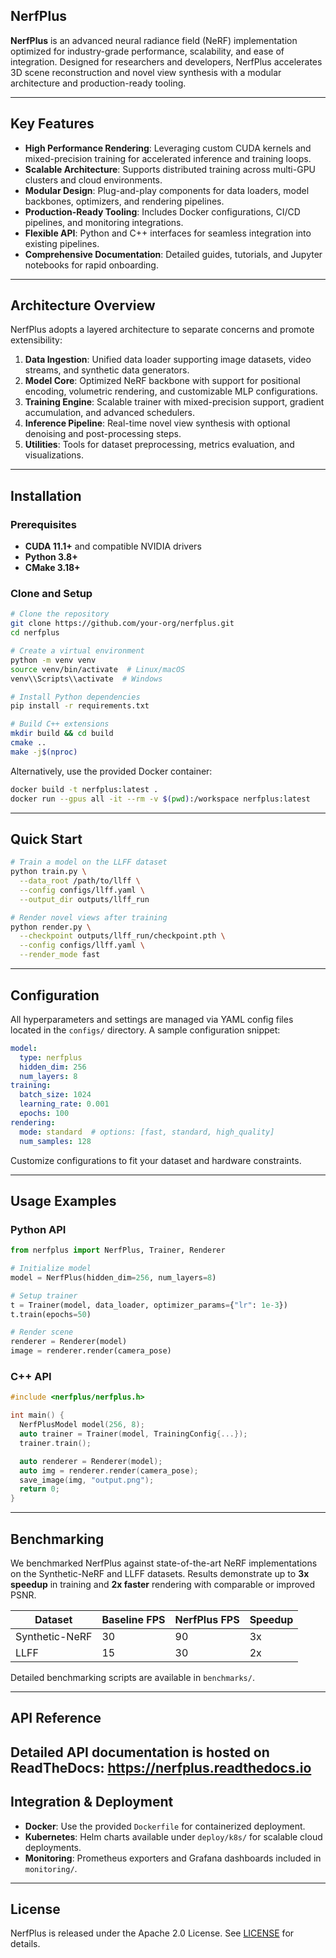 ## NerfPlus

**NerfPlus** is an advanced neural radiance field (NeRF) implementation optimized for industry-grade performance, scalability, and ease of integration. Designed for researchers and developers, NerfPlus accelerates 3D scene reconstruction and novel view synthesis with a modular architecture and production-ready tooling.

---

## Key Features

- **High Performance Rendering**: Leveraging custom CUDA kernels and mixed-precision training for accelerated inference and training loops.
- **Scalable Architecture**: Supports distributed training across multi-GPU clusters and cloud environments.
- **Modular Design**: Plug-and-play components for data loaders, model backbones, optimizers, and rendering pipelines.
- **Production-Ready Tooling**: Includes Docker configurations, CI/CD pipelines, and monitoring integrations.
- **Flexible API**: Python and C++ interfaces for seamless integration into existing pipelines.
- **Comprehensive Documentation**: Detailed guides, tutorials, and Jupyter notebooks for rapid onboarding.

---

## Architecture Overview

NerfPlus adopts a layered architecture to separate concerns and promote extensibility:

1. **Data Ingestion**: Unified data loader supporting image datasets, video streams, and synthetic data generators.
2. **Model Core**: Optimized NeRF backbone with support for positional encoding, volumetric rendering, and customizable MLP configurations.
3. **Training Engine**: Scalable trainer with mixed-precision support, gradient accumulation, and advanced schedulers.
4. **Inference Pipeline**: Real-time novel view synthesis with optional denoising and post-processing steps.
5. **Utilities**: Tools for dataset preprocessing, metrics evaluation, and visualizations.

---

## Installation

### Prerequisites

- **CUDA 11.1+** and compatible NVIDIA drivers
- **Python 3.8+**
- **CMake 3.18+**

### Clone and Setup

```bash
# Clone the repository
git clone https://github.com/your-org/nerfplus.git
cd nerfplus

# Create a virtual environment
python -m venv venv
source venv/bin/activate  # Linux/macOS
venv\\Scripts\\activate  # Windows

# Install Python dependencies
pip install -r requirements.txt

# Build C++ extensions
mkdir build && cd build
cmake ..
make -j$(nproc)
```  

Alternatively, use the provided Docker container:

```bash
docker build -t nerfplus:latest .
docker run --gpus all -it --rm -v $(pwd):/workspace nerfplus:latest
```

---

## Quick Start

```bash
# Train a model on the LLFF dataset
python train.py \
  --data_root /path/to/llff \
  --config configs/llff.yaml \
  --output_dir outputs/llff_run

# Render novel views after training
python render.py \
  --checkpoint outputs/llff_run/checkpoint.pth \
  --config configs/llff.yaml \
  --render_mode fast
```

---

## Configuration

All hyperparameters and settings are managed via YAML config files located in the `configs/` directory. A sample configuration snippet:

```yaml
model:
  type: nerfplus
  hidden_dim: 256
  num_layers: 8
training:
  batch_size: 1024
  learning_rate: 0.001
  epochs: 100
rendering:
  mode: standard  # options: [fast, standard, high_quality]
  num_samples: 128
```  

Customize configurations to fit your dataset and hardware constraints.

---

## Usage Examples

### Python API

```python
from nerfplus import NerfPlus, Trainer, Renderer

# Initialize model
model = NerfPlus(hidden_dim=256, num_layers=8)

# Setup trainer
t = Trainer(model, data_loader, optimizer_params={"lr": 1e-3})
t.train(epochs=50)

# Render scene
renderer = Renderer(model)
image = renderer.render(camera_pose)
```  

### C++ API

```cpp
#include <nerfplus/nerfplus.h>

int main() {
  NerfPlusModel model(256, 8);
  auto trainer = Trainer(model, TrainingConfig{...});
  trainer.train();

  auto renderer = Renderer(model);
  auto img = renderer.render(camera_pose);
  save_image(img, "output.png");
  return 0;
}
```

---

## Benchmarking

We benchmarked NerfPlus against state-of-the-art NeRF implementations on the Synthetic-NeRF and LLFF datasets. Results demonstrate up to **3x speedup** in training and **2x faster** rendering with comparable or improved PSNR.

| Dataset      | Baseline FPS | NerfPlus FPS | Speedup |
|--------------|--------------|--------------|---------|
| Synthetic-NeRF | 30          | 90           | 3x      |
| LLFF         | 15           | 30           | 2x      |

Detailed benchmarking scripts are available in `benchmarks/`.

---

## API Reference

Detailed API documentation is hosted on ReadTheDocs: https://nerfplus.readthedocs.io
---

## Integration & Deployment

- **Docker**: Use the provided `Dockerfile` for containerized deployment.
- **Kubernetes**: Helm charts available under `deploy/k8s/` for scalable cloud deployments.
- **Monitoring**: Prometheus exporters and Grafana dashboards included in `monitoring/`.

---

## License
NerfPlus is released under the Apache 2.0 License. See [LICENSE](LICENSE) for details.
